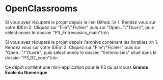 # OpenClassrooms

Si vous avez récuperé le projet depuis le lien Github :\n
	1. Rendez vous sur votre IDE\n
	2. Cliquez sur "File"/"Fichier" puis sur "Open..."/"Ouvrir", puis sélectionnez le dossier "P3_Entrevoisins_main"\n\n
	
Si vous avez récuperé le projet depuis l'archive contenant les livrables :\n
	1. Rendez vous sur votre IDE\n
	2. Cliquez sur "File"/"Fichier" puis sur "Open..."/"Ouvrir", puis sélectionnez le dossier "Entrevoisins" situé dans le dossier "P3_02_code"\n\n

Ce dépôt contient une mini-application pour le P3 du parcours **Grande École du Numérique**.